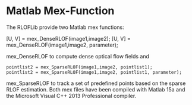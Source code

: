 # Matlab Mex-Function
The RLOFLib provide two Matlab mex functions:

  [U, V] = mex_DenseRLOF(image1,image2);
  [U, V] = mex_DenseRLOF(image1,image2, parameter);
  
mex_DenseRLOF to compute dense optical flow fields and 

	pointlist2 = mex_SparseRLOF(image1,image2, pointlist1);
	pointlist2 = mex_SparseRLOF(image1,image2, pointlist1, parameter);
	
mex_SparseRLOF to track a set of predefined points based on the sparse RLOF estimation.
Both mex files have been compiled with Matlab 15a and the Microsoft Visual C++ 2013 Professional compiler. 